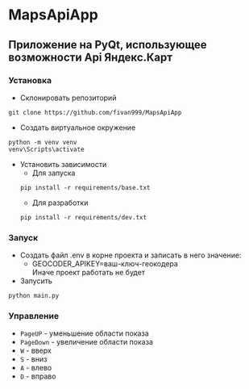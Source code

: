 # MapsApiApp
## Приложение на PyQt, использующее возможности Api Яндекс.Карт

### Установка
- Склонировать репозиторий
```
git clone https://github.com/fivan999/MapsApiApp
```
- Создать виртуальное окружение
```
python -m venv venv
venv\Scripts\activate
```
- Установить зависимости
    - Для запуска
    ```
    pip install -r requirements/base.txt

    ```
    - Для разработки
    ```
    pip install -r requirements/dev.txt
    ```
### Запуск
- Создать файл .env в корне проекта и записать в него значение:
    - GEOCODER_APIKEY=ваш-ключ-геокодера<br>
Иначе проект работать не будет
- Запусить 
```
python main.py
```
### Управление
- ```PageUP``` - уменьшение области показа
- ```PageDown``` - увеличение области показа
- ```W``` - вверх
- ```S``` - вниз
- ```A``` - влево
- ```D``` - вправо
